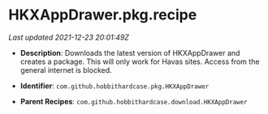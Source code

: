 # HKXAppDrawer.pkg.recipe

_Last updated 2021-12-23 20:01:49Z_

- **Description**: Downloads the latest version of HKXAppDrawer and creates a package. This will only work for Havas sites. Access from the general internet is blocked.

- **Identifier**: `com.github.hobbithardcase.pkg.HKXAppDrawer`

- **Parent Recipes**: `com.github.hobbithardcase.download.HKXAppDrawer`
